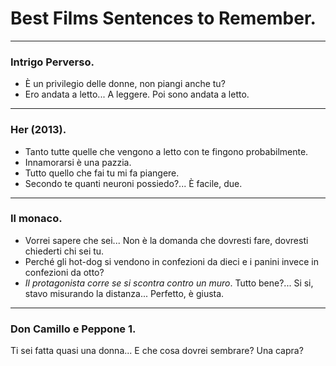 # Best Films Sentences to Remember.

---

### Intrigo Perverso.
- È un privilegio delle donne, non piangi anche tu?
- Ero andata a letto... A leggere. Poi sono andata a letto.

---

### Her (2013).
- Tanto tutte quelle che vengono a letto con te fingono probabilmente.
- Innamorarsi è una pazzia.
- Tutto quello che fai tu mi fa piangere.
- Secondo te quanti neuroni possiedo?... È facile, due.

---

### Il monaco.
- Vorrei sapere che sei... Non è la domanda che dovresti fare, dovresti chiederti chi sei tu.
- Perché gli hot-dog si vendono in confezioni da dieci e i panini invece in confezioni da otto?
- *Il protagonista corre se si scontra contro un muro*. Tutto bene?... Si si, stavo misurando la distanza... Perfetto, è giusta.

---

### Don Camillo e Peppone 1.
Ti sei fatta quasi una donna... E che cosa dovrei sembrare? Una capra?